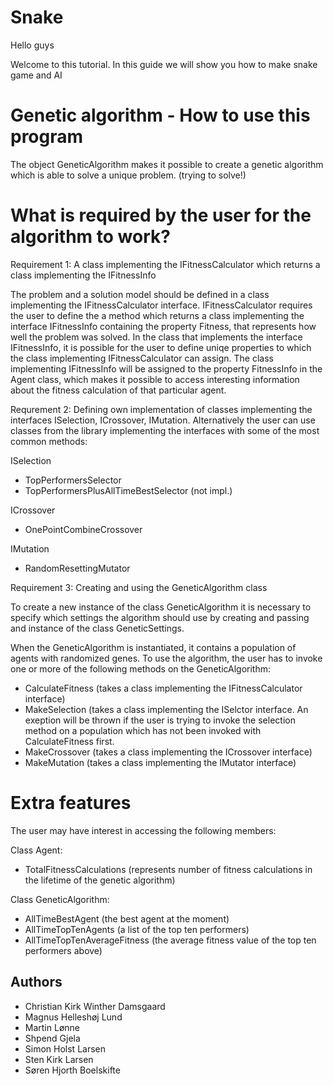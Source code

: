 # Snake

Hello guys

Welcome to this tutorial. In this guide we will show you how to make snake game and AI

# Genetic algorithm - How to use this program

The object GeneticAlgorithm makes it possible to create a genetic algorithm which is able to solve a unique problem. (trying to solve!)

# What is required by the user for the algorithm to work?

Requirement 1: A class implementing the IFitnessCalculator which returns a class implementing the IFitnessInfo

The problem and a solution model should be defined in a class implementing the IFitnessCalculator interface.
IFitnessCalculator requires the user to define the a method which returns a class implementing the interface IFitnessInfo containing the property Fitness, that represents how well the problem was solved.
In the class that implements the interface IFitnessInfo, it is possible for the user to define uniqe properties to which the class implementing IFitnessCalculator can assign. The class implementing IFitnessInfo will be assigned to the property FitnessInfo in the Agent class, which makes it possible to access interesting information about the fitness calculation of that particular agent.

Requrement 2: Defining own implementation of classes implementing the interfaces ISelection, ICrossover, IMutation. Alternatively the user can use classes from the library implementing the interfaces with some of the most common methods:

ISelection

- TopPerformersSelector
- TopPerformersPlusAllTimeBestSelector (not impl.)

ICrossover

- OnePointCombineCrossover

IMutation

- RandomResettingMutator

Requirement 3: Creating and using the GeneticAlgorithm class

To create a new instance of the class GeneticAlgorithm it is necessary to specify which settings the algorithm should use by creating and passing and instance of the class GeneticSettings.

When the GeneticAlgorithm is instantiated, it contains a population of agents with randomized genes.
To use the algorithm, the user has to invoke one or more of the following methods on the GeneticAlgorithm:

- CalculateFitness (takes a class implementing the IFitnessCalculator interface)
- MakeSelection (takes a class implementing the ISelctor interface. An exeption will be thrown if the user is trying to invoke the selection method on a population which has not been invoked with CalculateFitness first.
- MakeCrossover (takes a class implementing the ICrossover interface)
- MakeMutation (takes a class implementing the IMutator interface)

# Extra features

The user may have interest in accessing the following members:

Class Agent:

- TotalFitnessCalculations (represents number of fitness calculations in the lifetime of the genetic algorithm)

Class GeneticAlgorithm:

- AllTimeBestAgent (the best agent at the moment)
- AllTimeTopTenAgents (a list of the top ten performers)
- AllTimeTopTenAverageFitness (the average fitness value of the top ten performers above)

## Authors

- Christian Kirk Winther Damsgaard
- Magnus Helleshøj Lund
- Martin Lønne
- Shpend Gjela
- Simon Holst Larsen
- Sten Kirk Larsen
- Søren Hjorth Boelskifte
